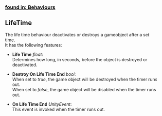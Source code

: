 ### [found in: Behaviours](https://github.com/Sad-AI-dev/dev-kit_Package/blob/main/Documentation/SubPages/Behaviours.md)
## LifeTime
The life time behaviour deactivates or destroys a gameobject after a set time.  
It has the following features:

- **Life Time** *float*:  
Determines how long, in seconds, before the object is destroyed or deactivated.

- **Destroy On Life Time End** *bool*:  
When set to *true*, the game object will be destroyed when the timer runs out.  
When set to *false*, the game object will be disabled when the timer runs out.

- **On Life Time End** *UnityEvent*:  
This event is invoked when the timer runs out.